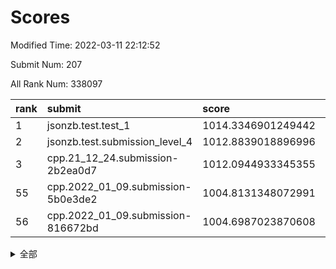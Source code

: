 # Scores

Modified Time: 2022-03-11 22:12:52

Submit Num: 207

All Rank Num: 338097

| rank |               submit               |       score        |       sigma        | pk_num |
| :--- | :--------------------------------- | :----------------- | :----------------- | :----- |
| 1    | jsonzb.test.test_1                 | 1014.3346901249442 | 0.8147002041971835 | 6532   |
| 2    | jsonzb.test.submission_level_4     | 1012.8839018896996 | 0.8197363740334935 | 6533   |
| 3    | cpp.21_12_24.submission-2b2ea0d7   | 1012.0944933345355 | 0.7703002792416669 | 6529   |
| 55   | cpp.2022_01_09.submission-5b0e3de2 | 1004.8131348072991 | 0.7111531493595318 | 6538   |
| 56   | cpp.2022_01_09.submission-816672bd | 1004.6987023870608 | 0.7252618344787995 | 6529   |


<details>
<summary>全部</summary>

| rank |                 submit                 |       score        |       sigma        | pk_num |
| :--- | :------------------------------------- | :----------------- | :----------------- | :----- |
| 1    | jsonzb.test.test_1                     | 1014.3346901249442 | 0.8147002041971835 | 6532   |
| 2    | jsonzb.test.submission_level_4         | 1012.8839018896996 | 0.8197363740334935 | 6533   |
| 3    | cpp.21_12_24.submission-2b2ea0d7       | 1012.0944933345355 | 0.7703002792416669 | 6529   |
| 4    | gobigger.level_3.submission_level_3_7  | 1011.6270580064943 | 0.7750897738877893 | 6535   |
| 5    | gobigger.level_3.submission_level_3_3  | 1011.5846331947213 | 0.7680193257290376 | 6535   |
| 6    | gobigger.level_3.submission_level_3_2  | 1011.5496937260559 | 0.7780998995656155 | 6534   |
| 7    | gobigger.level_3.submission_level_3_28 | 1010.9465161927743 | 0.7466613046835224 | 6532   |
| 8    | gobigger.level_3.submission_level_3_42 | 1010.8063127726177 | 0.7620540491056996 | 6532   |
| 9    | gobigger.level_3.submission_level_3_14 | 1010.7580712070696 | 0.773995906996341  | 6535   |
| 10   | gobigger.level_3.submission_level_3_33 | 1010.6794894015845 | 0.7814599484412171 | 6538   |
| 11   | gobigger.level_3.submission_level_3_15 | 1010.6553265224081 | 0.7614585312818286 | 6531   |
| 12   | gobigger.level_3.submission_level_3_25 | 1010.6369379461694 | 0.7769316794129305 | 6535   |
| 13   | gobigger.level_3.submission_level_3_16 | 1010.6286653178663 | 0.7739473250324065 | 6530   |
| 14   | gobigger.level_3.submission_level_3_48 | 1010.627997190391  | 0.7516988657314637 | 6533   |
| 15   | gobigger.level_3.submission_level_3_11 | 1010.620516298021  | 0.7705648814747281 | 6540   |
| 16   | gobigger.level_3.submission_level_3_47 | 1010.6168384527857 | 0.7537048875043186 | 6532   |
| 17   | gobigger.level_3.submission_level_3_21 | 1010.5719562013563 | 0.7480413170521331 | 6531   |
| 18   | gobigger.level_3.submission_level_3_43 | 1010.5161949332895 | 0.7583469919825858 | 6539   |
| 19   | gobigger.level_3.submission_level_3_46 | 1010.4907675923871 | 0.7513560427375339 | 6534   |
| 20   | gobigger.level_3.submission_level_3_30 | 1010.4878743241184 | 0.7574755642020895 | 6529   |
| 21   | gobigger.level_3.submission_level_3_23 | 1010.4242245189348 | 0.7720712025442402 | 6532   |
| 22   | gobigger.level_3.submission_level_3_36 | 1010.3813708153989 | 0.7629198437334169 | 6536   |
| 23   | gobigger.level_3.submission_level_3_31 | 1010.3778099556961 | 0.7681927009528442 | 6535   |
| 24   | gobigger.level_3.submission_level_3_12 | 1010.3517555091627 | 0.754258496107484  | 6527   |
| 25   | gobigger.level_3.submission_level_3_37 | 1010.2569163074628 | 0.7557500306595754 | 6536   |
| 26   | gobigger.level_3.submission_level_3_34 | 1010.2184283359283 | 0.7662372655526439 | 6532   |
| 27   | gobigger.level_3.submission_level_3_9  | 1010.1764470069295 | 0.7701406753980576 | 6531   |
| 28   | gobigger.level_3.submission_level_3_26 | 1010.1478421634877 | 0.759360323615998  | 6532   |
| 29   | gobigger.level_3.submission_level_3_22 | 1010.0984511871864 | 0.7690362855905762 | 6531   |
| 30   | gobigger.level_3.submission_level_3_5  | 1010.0437110436733 | 0.7486385050679467 | 6537   |
| 31   | gobigger.level_3.submission_level_3_41 | 1009.9560188033264 | 0.75854797029678   | 6534   |
| 32   | gobigger.level_3.submission_level_3_20 | 1009.852137702448  | 0.7848228649024369 | 6534   |
| 33   | gobigger.level_3.submission_level_3_10 | 1009.8511791311095 | 0.7649226071568359 | 6530   |
| 34   | gobigger.level_3.submission_level_3_49 | 1009.8240864608769 | 0.7503124223012942 | 6537   |
| 35   | gobigger.level_3.submission_level_3_45 | 1009.8188443737475 | 0.7598736801378461 | 6535   |
| 36   | gobigger.level_3.submission_level_3_39 | 1009.794220663088  | 0.7603342261531136 | 6536   |
| 37   | gobigger.level_3.submission_level_3_6  | 1009.7579331457825 | 0.7508843009771283 | 6535   |
| 38   | gobigger.level_3.submission_level_3_38 | 1009.7456604089848 | 0.7592497315206365 | 6534   |
| 39   | gobigger.level_3.submission_level_3_24 | 1009.701837975688  | 0.7579655961624984 | 6526   |
| 40   | gobigger.level_3.submission_level_3_13 | 1009.672238218585  | 0.7559797433058912 | 6534   |
| 41   | gobigger.level_3.submission_level_3_0  | 1009.6709301283877 | 0.7439523020302926 | 6537   |
| 42   | gobigger.level_3.submission_level_3_1  | 1009.6663681767134 | 0.7447138809012045 | 6535   |
| 43   | gobigger.level_3.submission_level_3_18 | 1009.6416965476902 | 0.7457632946702766 | 6532   |
| 44   | gobigger.level_3.submission_level_3_17 | 1009.6311321339621 | 0.7835774228722603 | 6526   |
| 45   | gobigger.level_3.submission_level_3_40 | 1009.6272343703725 | 0.766968486276464  | 6532   |
| 46   | gobigger.level_3.submission_level_3_44 | 1009.3755249389329 | 0.7602768833055784 | 6529   |
| 47   | gobigger.level_3.submission_level_3_29 | 1009.3745312886364 | 0.7424541099485679 | 6532   |
| 48   | gobigger.level_3.submission_level_3_8  | 1009.0352025588712 | 0.7518291073882178 | 6534   |
| 49   | gobigger.level_3.submission_level_3_19 | 1009.0189685547691 | 0.7602286170001197 | 6538   |
| 50   | gobigger.level_3.submission_level_3_35 | 1008.8324519229063 | 0.7513300956789383 | 6530   |
| 51   | gobigger.level_3.submission_level_3_32 | 1008.7689408507176 | 0.7582306428471004 | 6534   |
| 52   | gobigger.level_3.submission_level_3_27 | 1008.6822832159747 | 0.7479647380407483 | 6534   |
| 53   | gobigger.level_3.submission_level_3_4  | 1008.5675655083619 | 0.7360203372246474 | 6533   |
| 54   | gobigger.level_1.submission_level_1_16 | 1005.5096147638875 | 0.7192265404686592 | 6528   |
| 55   | cpp.2022_01_09.submission-5b0e3de2     | 1004.8131348072991 | 0.7111531493595318 | 6538   |
| 56   | cpp.2022_01_09.submission-816672bd     | 1004.6987023870608 | 0.7252618344787995 | 6529   |
| 57   | gobigger.level_1.submission_level_1_29 | 1004.6376814057912 | 0.7231843269395609 | 6538   |
| 58   | gobigger.level_1.submission_level_1_19 | 1004.5845524646438 | 0.7249191006219485 | 6533   |
| 59   | gobigger.level_1.submission_level_1_5  | 1004.5055078085035 | 0.7220713434130877 | 6537   |
| 60   | gobigger.level_1.submission_level_1_45 | 1004.3764380708128 | 0.7275926926097798 | 6537   |
| 61   | gobigger.level_1.submission_level_1_0  | 1004.3461203004105 | 0.7262060223476086 | 6534   |
| 62   | gobigger.level_1.submission_level_1_21 | 1004.3171865702334 | 0.7155952480590098 | 6536   |
| 63   | gobigger.level_1.submission_level_1_1  | 1004.2512419502488 | 0.7068497986335128 | 6534   |
| 64   | gobigger.level_1.submission_level_1_43 | 1004.2033706269265 | 0.7195512048657444 | 6530   |
| 65   | gobigger.level_1.submission_level_1_14 | 1004.1176761822264 | 0.7309554076430819 | 6533   |
| 66   | gobigger.level_1.submission_level_1_2  | 1003.9770164326831 | 0.7196287099415172 | 6527   |
| 67   | gobigger.level_1.submission_level_1_28 | 1003.91103096236   | 0.7190011537939384 | 6535   |
| 68   | gobigger.level_1.submission_level_1_24 | 1003.8799754179614 | 0.7226719036721799 | 6536   |
| 69   | gobigger.level_1.submission_level_1_34 | 1003.8710833711981 | 0.7156515941316787 | 6534   |
| 70   | gobigger.level_1.submission_level_1_17 | 1003.8358450503248 | 0.7205397900344923 | 6535   |
| 71   | gobigger.level_1.submission_level_1_26 | 1003.8068422270934 | 0.729950637458528  | 6530   |
| 72   | gobigger.level_1.submission_level_1_13 | 1003.7697068565055 | 0.7196066248087208 | 6535   |
| 73   | gobigger.level_1.submission_level_1_46 | 1003.6965197355585 | 0.7172591518567875 | 6536   |
| 74   | gobigger.level_1.submission_level_1_4  | 1003.6735505726081 | 0.7207433693193361 | 6537   |
| 75   | gobigger.level_1.submission_level_1_36 | 1003.5815878561489 | 0.7107440578128574 | 6532   |
| 76   | gobigger.level_1.submission_level_1_31 | 1003.5059836290337 | 0.7086653711381327 | 6535   |
| 77   | gobigger.level_1.submission_level_1_42 | 1003.4985188631139 | 0.7263657017190736 | 6533   |
| 78   | gobigger.level_1.submission_level_1_27 | 1003.4459082399043 | 0.7140761291211418 | 6529   |
| 79   | gobigger.level_1.submission_level_1_25 | 1003.4011548768189 | 0.7210678502642014 | 6534   |
| 80   | gobigger.level_1.submission_level_1_10 | 1003.2767892383587 | 0.7135544374412028 | 6537   |
| 81   | gobigger.level_1.submission_level_1_48 | 1003.1671762442259 | 0.715858343714439  | 6532   |
| 82   | gobigger.level_1.submission_level_1_38 | 1003.1239947669171 | 0.7273404851783488 | 6534   |
| 83   | gobigger.level_1.submission_level_1_9  | 1003.0844217431014 | 0.7363788849298984 | 6533   |
| 84   | gobigger.level_1.submission_level_1_37 | 1003.062192471669  | 0.7056679580571401 | 6533   |
| 85   | gobigger.level_1.submission_level_1_35 | 1003.0204297071542 | 0.710609334572166  | 6528   |
| 86   | gobigger.level_1.submission_level_1_3  | 1003.0036392007645 | 0.7156584706521761 | 6532   |
| 87   | gobigger.level_1.submission_level_1_44 | 1002.9253661034011 | 0.713239928884888  | 6538   |
| 88   | gobigger.level_1.submission_level_1_33 | 1002.9031504693178 | 0.7146029810900753 | 6535   |
| 89   | gobigger.level_1.submission_level_1_40 | 1002.7962296273171 | 0.7156142659365592 | 6530   |
| 90   | gobigger.level_1.submission_level_1_15 | 1002.792911290711  | 0.717199948375022  | 6531   |
| 91   | gobigger.level_1.submission_level_1_11 | 1002.7418810692186 | 0.7158731396075394 | 6527   |
| 92   | gobigger.level_1.submission_level_1_7  | 1002.6952821702084 | 0.7234948525140367 | 6533   |
| 93   | gobigger.level_1.submission_level_1_30 | 1002.6842391141412 | 0.711377023227405  | 6530   |
| 94   | gobigger.level_1.submission_level_1_49 | 1002.6142178372014 | 0.6995640380270437 | 6536   |
| 95   | gobigger.level_1.submission_level_1_18 | 1002.5285105759784 | 0.7234672184326748 | 6536   |
| 96   | gobigger.level_1.submission_level_1_20 | 1002.520912384677  | 0.7099480309001367 | 6533   |
| 97   | gobigger.level_1.submission_level_1_6  | 1002.3748392924933 | 0.725247962778308  | 6532   |
| 98   | gobigger.level_1.submission_level_1_23 | 1002.2960762881904 | 0.7144426552126507 | 6535   |
| 99   | gobigger.level_1.submission_level_1_41 | 1002.1597693288376 | 0.7118523460394975 | 6536   |
| 100  | gobigger.level_1.submission_level_1_39 | 1002.1160316838314 | 0.7134995799085051 | 6530   |
| 101  | gobigger.level_1.submission_level_1_12 | 1002.0230836264204 | 0.7212872386398017 | 6537   |
| 102  | gobigger.level_1.submission_level_1_47 | 1002.0216955970495 | 0.7104035350603342 | 6534   |
| 103  | gobigger.level_1.submission_level_1_8  | 1001.9355048023705 | 0.7129532653912142 | 6532   |
| 104  | gobigger.level_1.submission_level_1_22 | 1001.6723432376181 | 0.7030090953920702 | 6530   |
| 105  | gobigger.level_1.submission_level_1_32 | 1001.4683997007417 | 0.7088273422047053 | 6535   |
| 106  | gobigger.random.submission_random_26   | 997.5744515859102  | 0.7180308967383177 | 6536   |
| 107  | gobigger.random.submission_random_22   | 997.3717350516243  | 0.7060463958114301 | 6534   |
| 108  | gobigger.random.submission_random_38   | 997.3311006497681  | 0.7059244882847516 | 6530   |
| 109  | gobigger.random.submission_random_48   | 997.1895049090034  | 0.7035317075267815 | 6536   |
| 110  | gobigger.random.submission_random_35   | 997.0589933374837  | 0.6992958001271629 | 6534   |
| 111  | gobigger.random.submission_random_17   | 996.8113583709784  | 0.7213209175005771 | 6535   |
| 112  | gobigger.random.submission_random_21   | 996.6445886124476  | 0.7092012414679569 | 6536   |
| 113  | gobigger.random.submission_random_34   | 996.601343198747   | 0.7256420792950432 | 6529   |
| 114  | gobigger.random.submission_random_10   | 996.5686794700175  | 0.7197823986054457 | 6536   |
| 115  | gobigger.random.submission_random_46   | 996.545499219479   | 0.7121147036184872 | 6527   |
| 116  | gobigger.random.submission_random_6    | 996.5302193062062  | 0.7091727826676162 | 6531   |
| 117  | gobigger.random.submission_random_16   | 996.3359933340402  | 0.7280474542261847 | 6532   |
| 118  | gobigger.random.submission_random_33   | 996.3231560625273  | 0.716570892960327  | 6537   |
| 119  | gobigger.random.submission_random_5    | 996.302091158844   | 0.7086853370199536 | 6531   |
| 120  | gobigger.random.submission_random_47   | 996.1989886746092  | 0.7183233613548633 | 6537   |
| 121  | gobigger.random.submission_random_9    | 996.0995038295291  | 0.7063602111168192 | 6529   |
| 122  | gobigger.random.submission_random_23   | 996.0706269941379  | 0.6958067624620199 | 6535   |
| 123  | gobigger.random.submission_random_41   | 996.0622946431408  | 0.7169694840652198 | 6535   |
| 124  | gobigger.random.submission_random_29   | 996.0259775458208  | 0.6993711421219578 | 6536   |
| 125  | gobigger.random.submission_random_13   | 996.0228136051084  | 0.7006186498028834 | 6532   |
| 126  | gobigger.random.submission_random_4    | 995.9862879044679  | 0.7108257074085753 | 6532   |
| 127  | gobigger.random.submission_random_27   | 995.947625054809   | 0.7138469609728386 | 6537   |
| 128  | gobigger.random.submission_random_49   | 995.9236451594082  | 0.7096150091833346 | 6533   |
| 129  | gobigger.random.submission_random_45   | 995.9021535401761  | 0.7074545087039975 | 6529   |
| 130  | gobigger.random.submission_random_8    | 995.8385110364679  | 0.7158900833385415 | 6533   |
| 131  | gobigger.random.submission_random_39   | 995.8380473042106  | 0.7058110349597744 | 6532   |
| 132  | gobigger.random.submission_random_3    | 995.8079023227784  | 0.7075092334823271 | 6530   |
| 133  | gobigger.random.submission_random_40   | 995.778861021656   | 0.7184403534383157 | 6532   |
| 134  | gobigger.random.submission_random_32   | 995.7214103643038  | 0.7149148337610162 | 6539   |
| 135  | gobigger.random.submission_random_31   | 995.6751895218307  | 0.7110926374532868 | 6535   |
| 136  | gobigger.random.submission_random_28   | 995.6634416429034  | 0.7151458685363291 | 6535   |
| 137  | gobigger.random.submission_random_30   | 995.6449456263065  | 0.7096953548353939 | 6535   |
| 138  | gobigger.random.submission_random_0    | 995.6378143866452  | 0.7031858349567002 | 6531   |
| 139  | gobigger.random.submission_random_42   | 995.6369303323445  | 0.7158101590158639 | 6532   |
| 140  | gobigger.random.submission_random_12   | 995.5960932680615  | 0.7145533149906722 | 6530   |
| 141  | gobigger.random.submission_random_24   | 995.5951405600293  | 0.7308759458002314 | 6527   |
| 142  | gobigger.random.submission_random_15   | 995.5424925380709  | 0.7053356980563981 | 6531   |
| 143  | gobigger.random.submission_random_36   | 995.5294239158445  | 0.7130812877190897 | 6536   |
| 144  | gobigger.random.submission_random_19   | 995.5233048684328  | 0.7131427036671363 | 6533   |
| 145  | gobigger.random.submission_random_44   | 995.4511746286332  | 0.727151232693628  | 6530   |
| 146  | gobigger.random.submission_random_43   | 995.4410999322116  | 0.7164209894697828 | 6536   |
| 147  | gobigger.random.submission_random_2    | 995.4370494926006  | 0.7120881043397584 | 6534   |
| 148  | gobigger.random.submission_random_11   | 995.3379319660331  | 0.7133992763302842 | 6532   |
| 149  | gobigger.random.submission_random_25   | 995.3339575551266  | 0.727772520187262  | 6531   |
| 150  | gobigger.random.submission_random_18   | 995.2201805652674  | 0.7143063545223703 | 6534   |
| 151  | gobigger.random.submission_random_37   | 995.2163878590796  | 0.7204687731412096 | 6532   |
| 152  | gobigger.random.submission_random_1    | 994.9902929958307  | 0.7041610483036389 | 6537   |
| 153  | gobigger.random.submission_random_20   | 994.7596860146373  | 0.731484037961352  | 6529   |
| 154  | gobigger.random.submission_random_14   | 994.6518239525948  | 0.7267130678458371 | 6540   |
| 155  | gobigger.random.submission_random_7    | 994.5963759696934  | 0.7214726785386295 | 6530   |
| 156  | gobigger.level_2.submission_level_2_47 | 994.1308984992543  | 0.7238337498109333 | 6534   |
| 157  | gobigger.level_2.submission_level_2_17 | 993.9550608348576  | 0.7416529405816551 | 6531   |
| 158  | gobigger.level_2.submission_level_2_30 | 993.8869613399378  | 0.7236862079560014 | 6529   |
| 159  | gobigger.level_2.submission_level_2_34 | 993.6212724339175  | 0.7408335861962598 | 6532   |
| 160  | gobigger.level_2.submission_level_2_43 | 993.4569781649842  | 0.7387185600067753 | 6532   |
| 161  | gobigger.level_2.submission_level_2_40 | 993.4525247689409  | 0.7409236244488261 | 6535   |
| 162  | gobigger.level_2.submission_level_2_12 | 993.1567776647347  | 0.7383096101691132 | 6535   |
| 163  | gobigger.level_2.submission_level_2_25 | 993.1304694723948  | 0.7321435532286082 | 6531   |
| 164  | gobigger.level_2.submission_level_2_33 | 992.9966999222515  | 0.7290061669744995 | 6534   |
| 165  | gobigger.level_2.submission_level_2_23 | 992.9263504396052  | 0.7356501603120171 | 6534   |
| 166  | gobigger.level_2.submission_level_2_2  | 992.6771418171551  | 0.7434609924645414 | 6531   |
| 167  | gobigger.level_2.submission_level_2_10 | 992.6555515809288  | 0.7384308456933918 | 6534   |
| 168  | gobigger.level_2.submission_level_2_39 | 992.6459315161712  | 0.7358885705973557 | 6536   |
| 169  | gobigger.level_2.submission_level_2_21 | 992.551626335705   | 0.7310508220263631 | 6531   |
| 170  | gobigger.level_2.submission_level_2_27 | 992.5444188586109  | 0.7413649418281284 | 6530   |
| 171  | gobigger.level_2.submission_level_2_24 | 992.4956737321262  | 0.7328691925647618 | 6534   |
| 172  | gobigger.level_2.submission_level_2_49 | 992.4210703546054  | 0.7440445641888079 | 6533   |
| 173  | gobigger.level_2.submission_level_2_22 | 992.3851935229299  | 0.7342757084229896 | 6532   |
| 174  | gobigger.level_2.submission_level_2_8  | 992.3491346609036  | 0.7530869700144821 | 6534   |
| 175  | gobigger.level_2.submission_level_2_18 | 992.3164398984401  | 0.740643176261134  | 6529   |
| 176  | gobigger.level_2.submission_level_2_35 | 992.2850643047661  | 0.7570167498859856 | 6530   |
| 177  | gobigger.level_2.submission_level_2_38 | 992.2562945424608  | 0.7525972447372472 | 6537   |
| 178  | gobigger.level_2.submission_level_2_9  | 992.2125640831819  | 0.7312292391484976 | 6537   |
| 179  | gobigger.level_2.submission_level_2_48 | 992.1613146209847  | 0.7374940748196424 | 6539   |
| 180  | gobigger.level_2.submission_level_2_20 | 992.105135204548   | 0.7781960276114351 | 6535   |
| 181  | gobigger.level_2.submission_level_2_36 | 992.0583033800194  | 0.7614187853271419 | 6533   |
| 182  | gobigger.level_2.submission_level_2_11 | 991.9853165058887  | 0.7502217733987808 | 6536   |
| 183  | gobigger.level_2.submission_level_2_16 | 991.9324611157316  | 0.7530804514065357 | 6530   |
| 184  | gobigger.level_2.submission_level_2_7  | 991.924250994009   | 0.7573059368692338 | 6531   |
| 185  | gobigger.level_2.submission_level_2_45 | 991.8747470801474  | 0.7426425455321823 | 6534   |
| 186  | gobigger.level_2.submission_level_2_5  | 991.8728192907847  | 0.7528994115594339 | 6539   |
| 187  | gobigger.level_2.submission_level_2_15 | 991.8687460738469  | 0.7470063953066769 | 6532   |
| 188  | gobigger.level_2.submission_level_2_3  | 991.7445921406248  | 0.7520425227165042 | 6534   |
| 189  | gobigger.level_2.submission_level_2_41 | 991.5451184838522  | 0.7460511844374471 | 6533   |
| 190  | gobigger.level_2.submission_level_2_31 | 991.5171706269491  | 0.7304213058112629 | 6534   |
| 191  | gobigger.level_2.submission_level_2_4  | 991.5114268707338  | 0.7341370745672257 | 6534   |
| 192  | gobigger.level_2.submission_level_2_6  | 991.4974622310615  | 0.7724393040960446 | 6531   |
| 193  | gobigger.level_2.submission_level_2_42 | 991.4406406591069  | 0.7549352845675702 | 6534   |
| 194  | gobigger.level_2.submission_level_2_26 | 991.3422224858203  | 0.7557413649331985 | 6529   |
| 195  | gobigger.level_2.submission_level_2_29 | 991.253451177935   | 0.7584535794523203 | 6537   |
| 196  | gobigger.level_2.submission_level_2_19 | 991.2241589036395  | 0.7566167305992371 | 6537   |
| 197  | gobigger.level_2.submission_level_2_28 | 991.1585940511326  | 0.7583287133586624 | 6534   |
| 198  | gobigger.level_2.submission_level_2_0  | 991.1207047722994  | 0.7470866280616517 | 6538   |
| 199  | gobigger.level_2.submission_level_2_46 | 991.1000024720688  | 0.7527635060027258 | 6535   |
| 200  | gobigger.level_2.submission_level_2_37 | 990.7934792818223  | 0.7735686263188505 | 6531   |
| 201  | gobigger.level_2.submission_level_2_1  | 990.6651566414826  | 0.7631759585213974 | 6536   |
| 202  | gobigger.level_2.submission_level_2_32 | 990.4623562143393  | 0.7773527029266897 | 6537   |
| 203  | gobigger.level_2.submission_level_2_13 | 990.1635872238458  | 0.7768672905004643 | 6533   |
| 204  | gobigger.level_2.submission_level_2_14 | 990.1092193677181  | 0.76842975422403   | 6532   |
| 205  | gobigger.level_2.submission_level_2_44 | 989.6807915209527  | 0.7786573367893991 | 6537   |
| 206  | gobigger.none.submission_none_1        | 979.0287022257925  | 1.2236623425121487 | 6535   |
| 207  | gobigger.none.submission_none_0        | 977.1172614556266  | 1.3253157406089733 | 6528   |

</details>